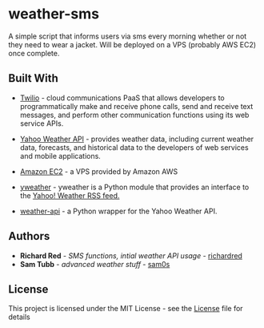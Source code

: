 # weather-sms

A simple script that informs users via sms every morning whether or not they need to wear a jacket. Will be deployed on a VPS (probably AWS EC2) once complete.

## Built With
* [Twilio](https://www.twilio.com/) - cloud communications PaaS that allows developers to programmatically make and receive phone calls, send and receive text messages, and perform other communication functions using its web service APIs.

* [Yahoo Weather API](https://developer.yahoo.com/weather/) - provides weather data, including current weather data, forecasts, and historical data to the developers of web services and mobile applications.

* [Amazon EC2](https://aws.amazon.com/ec2/) - a VPS provided by Amazon AWS

* [yweather](https://github.com/tsroten/yweather) - yweather is a Python module that provides an interface to the [Yahoo! Weather RSS feed.](https://developer.yahoo.com/weather/)

* [weather-api](https://github.com/AnthonyBloomer/weather-api) - a Python wrapper for the Yahoo Weather API.


## Authors
* **Richard Red** - *SMS functions, intial weather API usage* - [richardred](https://github.com/richardred)
* **Sam Tubb** - *advanced weather stuff* - [sam0s](https://github.com/sam0s)

## License
This project is licensed under the MIT License - see the [License](LICENSE) file for details
